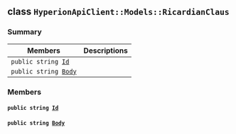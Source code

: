 ## class `HyperionApiClient::Models::RicardianClaus` 

### Summary

 Members                        | Descriptions                                
--------------------------------|---------------------------------------------
`public string `[`Id`](#class_hyperion_api_client_1_1_models_1_1_ricardian_claus_1a186291c875988107b7ace745ea84d4ec) | 
`public string `[`Body`](#class_hyperion_api_client_1_1_models_1_1_ricardian_claus_1aa22a174fd7f5d080c4e4714fd0dde308) | 

### Members

#### `public string `[`Id`](#class_hyperion_api_client_1_1_models_1_1_ricardian_claus_1a186291c875988107b7ace745ea84d4ec) 

#### `public string `[`Body`](#class_hyperion_api_client_1_1_models_1_1_ricardian_claus_1aa22a174fd7f5d080c4e4714fd0dde308) 

